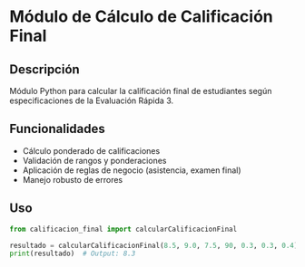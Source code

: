 # Módulo de Cálculo de Calificación Final

## Descripción
Módulo Python para calcular la calificación final de estudiantes según especificaciones de la Evaluación Rápida 3.

## Funcionalidades
- Cálculo ponderado de calificaciones
- Validación de rangos y ponderaciones
- Aplicación de reglas de negocio (asistencia, examen final)
- Manejo robusto de errores

## Uso
```python
from calificacion_final import calcularCalificacionFinal

resultado = calcularCalificacionFinal(8.5, 9.0, 7.5, 90, 0.3, 0.3, 0.4)
print(resultado)  # Output: 8.3